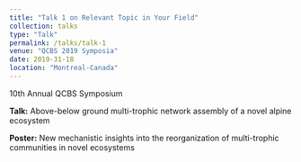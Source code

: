 ```yaml
---
title: "Talk 1 on Relevant Topic in Your Field"
collection: talks
type: "Talk"
permalink: /talks/talk-1
venue: "QCBS 2019 Symposia"
date: 2019-31-18
location: "Montreal-Canada"
---
```

10th Annual QCBS Symposium 


**Talk:** Above-below ground multi-trophic network assembly of a novel alpine ecosystem

**Poster:** New mechanistic insights into the reorganization of multi-trophic communities in novel ecosystems
